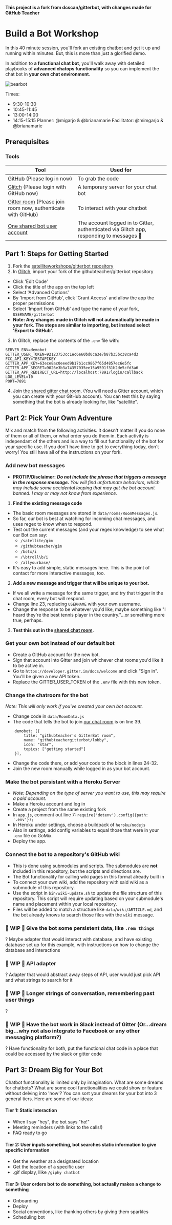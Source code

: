 **This project is a fork from dcscan/gitterbot, with changes made for GitHub Teacher**
# Build a Bot Workshop

In this 40 minute session, you'll fork an existing chatbot and get it up and running within minutes. But, this is more than just a glorified demo. 

In addition to **a functional chat bot**, you'll walk away with detailed playbooks of **advanced chatops functionality** so you can implement the chat bot in **your own chat environment**.

![bearbot](http://www.robotshop.com/blog/en/files/teddy-bear-robot-300x180.jpg)

Times:
- 9:30-10:30
- 10:45-11:45
- 13:00-14:00
- 14:15-15:15
Planner: @migarjo & @brianamarie
Facilitator: @mimgarjo & @brianamarie

## Prerequisites

### Tools

Tool | Used for
--- | ---
[GitHub](https://github.com) (Please log in now) | To grab the code
[Glitch](https://glitch.com) (Please login with GitHub now) | A temporary server for your chat bot
[Gitter room](https://gitter.im/githubteachergitterbot/Lobby) (Please join room now, authenticate with GitHub) | To interact with your chatbot
[One shared bot user account](https://github.com/billyyumyum2x2) | The account logged in to Gitter, authenticated via Glitch app, responding to messages :robot: 

## Part 1: Steps for Getting Started
1. Fork the [satelliteworkshops/gitterbot repository](https://github.com/satelliteworkshops/gitterbot)
2. In [Glitch](https://glitch.com), import your fork of the githubteacher/gitterbot repository
  - Click 'Edit Code'
  - Click the title of the app on the top left
  - Select 'Advanced Options'
  - By 'Import from GitHub', click 'Grant Access' and allow the app the proper permissions
  - Select 'Import from GitHub' and type the name of your fork, `USERNAME/gitterbot`
  - **Note: Any changes made in Glitch will not automatically be made in your fork. The steps are similar to importing, but instead select 'Export to GitHub'.**
3. In Glitch, replace the contents of the `.env` file with:
  ```
  SERVER_ENV=demobot
  GITTER_USER_TOKEN=92123753cc1ec6e60bd0ca3e7b87b35bc38ca4d3
  FCC_API_KEY=TESTAPIKEY
  GITTER_APP_KEY=63ece8ac0eeed9b17b1cc9867f65d4857ec6e5fc
  GITTER_APP_SECRET=9026e3b3a74357035ee15a9591f31b2de5cfd3a6
  GITTER_APP_REDIRECT_URL=http://localhost:7891/login/callback
  LOG_LEVEL=10
  PORT=7891
  ```
4. Join [the shared gitter chat room](https://gitter.im/githubteachergitterbot/Lobby). (You will need a Gitter account, which you can create with your GitHub account). You can test this by saying something that the bot is already looking for, like "satellite". 

## Part 2: Pick Your Own Adventure
Mix and match from the following activities. It doesn't matter if you do none of them or all of them, or what order you do them in. Each activity is independant of the others and is a way to fill out functionality of the bot for your specific use. If you don't have time to get to everything today, don't worry! You still have all of the instructions on your fork. 

### Add new bot messages
- **PROTIP/Disclaimer:** _**Do not include the phrase that triggers a message in the response message.** You will find unfortunate behaviors, which may include some accidental looping that may get the bot account banned. I may or may not know from experience._
1. **Find the existing message code**
  - The basic room messages are stored in `data/rooms/RoomMessages.js`.
  - So far, our bot is best at watching for incoming chat messages, and uses regex to know when to respond. 
  - Test out the current messages (and your regex knowledge) to see what our Bot can say:
    - `/satellite/gim`
    - `/githubteacher/gim`
    - `/botx/i`
    - `/\btroll\b/i`
    - `/allyourbase/`
  - It's easy to add simple, static messages here. This is the point of contact for more interactive messages, too.
2. **Add a new message and trigger that will be unique to your bot.**
  - If we all write a message for the same trigger, and try that trigger in the chat room, every bot will respond. 
  - Change line 23, replacing `USERNAME` with your own username. 
  - Change the response to be whatever you'd like, maybe something like "I heard they're the best tennis player in the country."...or something more true, perhaps. 
3. **Test this out in the [shared chat room](https://gitter.im/githubteachergitterbot/Lobby).**

### Get your own bot instead of our default bot
- Create a GitHub account for the new bot.
- Sign that account into Gitter and join whichever chat rooms you'd like it to be active in.
- Go to `https://developer.gitter.im/docs/welcome` and click "Sign in". You'll be given a new API token. 
- Replace the GITTER_USER_TOKEN of the `.env` file with this new token. 

### Change the chatroom for the bot 
_Note: This will only work if you've created your own bot account._
- Change code in `data/RoomData.js`
- The code that tells the bot to join [our chat room](https://gitter.im/githubteachergitterbot/Lobby?source=orgpage) is on line 39.
```
    demobot: [{
        title: "githubteacher's GitterBot room",
        name: "githubteachergitterbot/lobby",
        icon: "star",
        topics: ["getting started"]
    }],
```
- Change the code there, or add your code to the block in lines 24-32. 
- Join the new room manually while logged in as your bot account.

### Make the bot persistant with a Heroku Server
- _Note: Depending on the type of server you want to use, this may require a paid account._
- Make a Heroku account and log in
- Create a project from the same existing fork
- In `app.js`, comment out line 7: `require('dotenv').config({path: '.env'});`
- In Heroku under settings, choose a buildpack of `heroku/nodejs`
- Also in settings, add config variables to equal those that were in your `.env` file on GoMix. 
- Deploy the app.

### Connect the bot to a repository's GitHub wiki
- This is done using submodules and scripts. The submodules are **not** included in this repository, but the scripts and directions are.
- The Bot functionality for calling wiki pages in this format already built in 
- To connect your own wiki, add the repository with said wiki as a submodule of this repository.
- Use the script in `bin/wiki-update.sh` to update the file structure of this repository. This script will require updating based on your submodule's name and placement within your local repository. 
- Files will be added to  match a structure like `data/wiki/ARTICLE.md`, and the bot already knows to search those files with the `wiki` message.


### :construction: WIP :construction: Give the bot some persistent data, like `.rem things` 
? Maybe adapter that would interact with database, and have existing database set up for this example, with instructions on how to change the database and interactions

### :construction: WIP :construction: API adapter
? Adapter that would abstract away steps of API, user would just pick API and what strings to search for it

### :construction: WIP :construction: Longer strings of conversation, remembering past user things
?

### :construction: WIP :construction: Have the bot work in Slack instead of Gitter (Or...dream big...why not also integrate to Facebook or any other messaging platform?) 
? Have functionality for both, put the functional chat code in a place that could be accessed by the slack or gitter code 

## Part 3: Dream Big for Your Bot
Chatbot functionality is limited only by imagination. What are some dreams for chatbots? What are some cool functionalities we could show or feature without delving into 'how'? You can sort your dreams for your bot into 3 general tiers. Here are some of our ideas:

#### Tier 1: Static interaction
- When I say "hey", the bot says "ho!"
- Meeting reminders (with links to the calls!)
- FAQ ready to go

#### Tier 2: User inputs something, bot searches static information to give specific information
- Get the weather at a designated location
- Get the location of a specific user
- .gif display, llike `/giphy chatbot`

#### Tier 3: User orders bot to do something, bot actually makes a change to something
- Onboarding 
- Deploy
- Social conventions, like thanking others by giving them sparkles
- Scheduling bot
